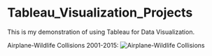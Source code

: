# Tableau_Visualization_Projects
This is my demonstration of using Tableau for Data Visualization.

Airplane-Wildlife Collisions 2001-2015:
![Airplane-Wildlife Collisions](./airplane-wildlife-collisions.png)
